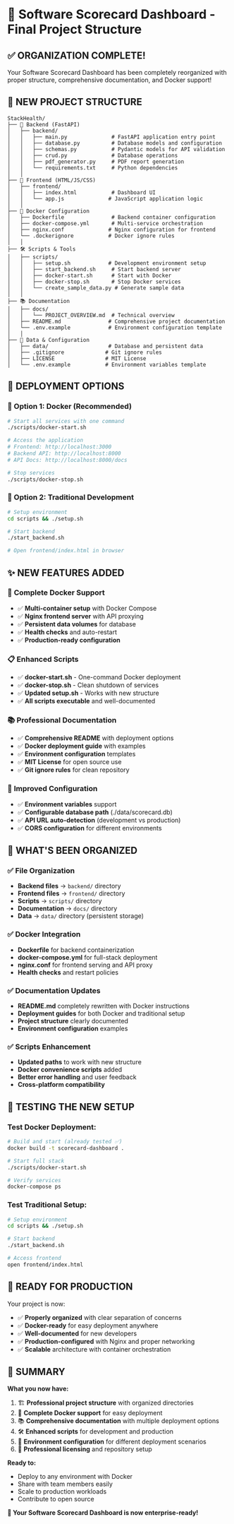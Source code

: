 # 🎯 Software Scorecard Dashboard - Final Project Structure

## ✅ **ORGANIZATION COMPLETE!**

Your Software Scorecard Dashboard has been completely reorganized with proper structure, comprehensive documentation, and Docker support!

## 📁 **NEW PROJECT STRUCTURE**

```
StackHealth/
├── 🔧 Backend (FastAPI)
│   ├── backend/
│   │   ├── main.py              # FastAPI application entry point
│   │   ├── database.py          # Database models and configuration
│   │   ├── schemas.py           # Pydantic models for API validation
│   │   ├── crud.py              # Database operations
│   │   ├── pdf_generator.py     # PDF report generation
│   │   └── requirements.txt     # Python dependencies
│   │
├── 🎨 Frontend (HTML/JS/CSS)
│   ├── frontend/
│   │   ├── index.html           # Dashboard UI
│   │   └── app.js              # JavaScript application logic
│   │
├── 🐳 Docker Configuration
│   ├── Dockerfile               # Backend container configuration
│   ├── docker-compose.yml       # Multi-service orchestration
│   ├── nginx.conf              # Nginx configuration for frontend
│   └── .dockerignore           # Docker ignore rules
│   │
├── 🛠️ Scripts & Tools
│   ├── scripts/
│   │   ├── setup.sh            # Development environment setup
│   │   ├── start_backend.sh     # Start backend server
│   │   ├── docker-start.sh      # Start with Docker
│   │   ├── docker-stop.sh       # Stop Docker services
│   │   └── create_sample_data.py # Generate sample data
│   │
├── 📚 Documentation
│   ├── docs/
│   │   └── PROJECT_OVERVIEW.md  # Technical overview
│   ├── README.md               # Comprehensive project documentation
│   └── .env.example            # Environment configuration template
│   │
├── 💾 Data & Configuration
│   ├── data/                   # Database and persistent data
│   ├── .gitignore             # Git ignore rules
│   ├── LICENSE                # MIT License
│   └── .env.example           # Environment variables template
```

## 🚀 **DEPLOYMENT OPTIONS**

### 🐳 Option 1: Docker (Recommended)
```bash
# Start all services with one command
./scripts/docker-start.sh

# Access the application
# Frontend: http://localhost:3000
# Backend API: http://localhost:8000
# API Docs: http://localhost:8000/docs

# Stop services
./scripts/docker-stop.sh
```

### 🔧 Option 2: Traditional Development
```bash
# Setup environment
cd scripts && ./setup.sh

# Start backend
./start_backend.sh

# Open frontend/index.html in browser
```

## ✨ **NEW FEATURES ADDED**

### 🐳 **Complete Docker Support**
- ✅ **Multi-container setup** with Docker Compose
- ✅ **Nginx frontend server** with API proxying
- ✅ **Persistent data volumes** for database
- ✅ **Health checks** and auto-restart
- ✅ **Production-ready configuration**

### 📋 **Enhanced Scripts**
- ✅ **docker-start.sh** - One-command Docker deployment
- ✅ **docker-stop.sh** - Clean shutdown of services
- ✅ **Updated setup.sh** - Works with new structure
- ✅ **All scripts executable** and well-documented

### 📚 **Professional Documentation**
- ✅ **Comprehensive README** with deployment options
- ✅ **Docker deployment guide** with examples
- ✅ **Environment configuration** templates
- ✅ **MIT License** for open source use
- ✅ **Git ignore rules** for clean repository

### 🔧 **Improved Configuration**
- ✅ **Environment variables** support
- ✅ **Configurable database path** (./data/scorecard.db)
- ✅ **API URL auto-detection** (development vs production)
- ✅ **CORS configuration** for different environments

## 🎯 **WHAT'S BEEN ORGANIZED**

### ✅ **File Organization**
- **Backend files** → `backend/` directory
- **Frontend files** → `frontend/` directory  
- **Scripts** → `scripts/` directory
- **Documentation** → `docs/` directory
- **Data** → `data/` directory (persistent storage)

### ✅ **Docker Integration**
- **Dockerfile** for backend containerization
- **docker-compose.yml** for full-stack deployment
- **nginx.conf** for frontend serving and API proxy
- **Health checks** and restart policies

### ✅ **Documentation Updates**
- **README.md** completely rewritten with Docker instructions
- **Deployment guides** for both Docker and traditional setup
- **Project structure** clearly documented
- **Environment configuration** examples

### ✅ **Scripts Enhancement**
- **Updated paths** to work with new structure
- **Docker convenience scripts** added
- **Better error handling** and user feedback
- **Cross-platform compatibility**

## 🧪 **TESTING THE NEW SETUP**

### Test Docker Deployment:
```bash
# Build and start (already tested ✅)
docker build -t scorecard-dashboard .

# Start full stack
./scripts/docker-start.sh

# Verify services
docker-compose ps
```

### Test Traditional Setup:
```bash
# Setup environment
cd scripts && ./setup.sh

# Start backend
./start_backend.sh

# Access frontend
open frontend/index.html
```

## 🌟 **READY FOR PRODUCTION**

Your project is now:
- ✅ **Properly organized** with clear separation of concerns
- ✅ **Docker-ready** for easy deployment anywhere
- ✅ **Well-documented** for new developers
- ✅ **Production-configured** with Nginx and proper networking
- ✅ **Scalable** architecture with container orchestration

## 🎉 **SUMMARY**

**What you now have:**
1. 🏗️ **Professional project structure** with organized directories
2. 🐳 **Complete Docker support** for easy deployment
3. 📚 **Comprehensive documentation** with multiple deployment options
4. 🛠️ **Enhanced scripts** for development and production
5. 🔧 **Environment configuration** for different deployment scenarios
6. 📄 **Professional licensing** and repository setup

**Ready to:**
- Deploy to any environment with Docker
- Share with team members easily
- Scale to production workloads
- Contribute to open source

**🚀 Your Software Scorecard Dashboard is now enterprise-ready!**
